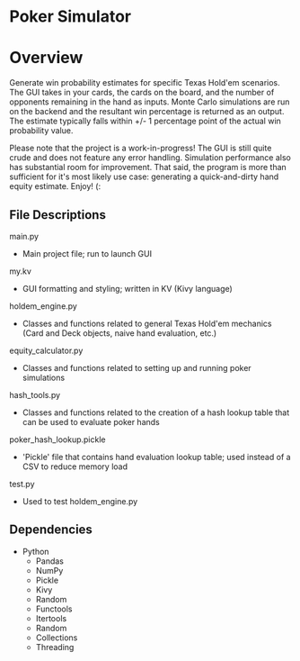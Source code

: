# Poker Simulator

# Overview
Generate win probability estimates for specific Texas Hold'em scenarios. The GUI takes in your cards, the cards on the board, and the number of opponents remaining in the hand as inputs. Monte Carlo simulations are run on the backend and the resultant win percentage is returned as an output. The estimate typically falls within +/- 1 percentage point of the actual win probability value.

Please note that the project is a work-in-progress! The GUI is still quite crude and does not feature any error handling. Simulation performance also has substantial room for improvement. That said, the program is more than sufficient for it's most likely use case: generating a quick-and-dirty hand equity estimate. Enjoy! (: 

## File Descriptions
main.py
  - Main project file; run to launch GUI

my.kv
  - GUI formatting and styling; written in KV (Kivy language)

holdem_engine.py
  - Classes and functions related to general Texas Hold'em mechanics (Card and Deck objects, naive hand evaluation, etc.)

equity_calculator.py
  - Classes and functions related to setting up and running poker simulations

hash_tools.py
  - Classes and functions related to the creation of a hash lookup table that can be used to evaluate poker hands

poker_hash_lookup.pickle
  - 'Pickle' file that contains hand evaluation lookup table; used instead of a CSV to reduce memory load

test.py
  - Used to test holdem_engine.py


## Dependencies
- Python
  - Pandas
  - NumPy
  - Pickle
  - Kivy
  - Random
  - Functools
  - Itertools
  - Random
  - Collections
  - Threading
